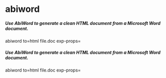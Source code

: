 # abiword

##### Use AbiWord to generate a clean HTML document from a Microsoft Word document.

   abiword  to=html file.doc exp-props=

##### Use AbiWord to generate a clean HTML document from a Microsoft Word document.

   abiword  to=html file.doc exp-props=
